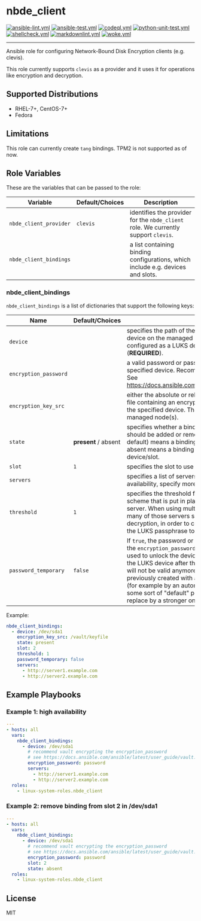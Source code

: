 # nbde_client

[![ansible-lint.yml](https://github.com/linux-system-roles/nbde_client/actions/workflows/ansible-lint.yml/badge.svg)](https://github.com/linux-system-roles/nbde_client/actions/workflows/ansible-lint.yml) [![ansible-test.yml](https://github.com/linux-system-roles/nbde_client/actions/workflows/ansible-test.yml/badge.svg)](https://github.com/linux-system-roles/nbde_client/actions/workflows/ansible-test.yml) [![codeql.yml](https://github.com/linux-system-roles/nbde_client/actions/workflows/codeql.yml/badge.svg)](https://github.com/linux-system-roles/nbde_client/actions/workflows/codeql.yml) [![python-unit-test.yml](https://github.com/linux-system-roles/nbde_client/actions/workflows/python-unit-test.yml/badge.svg)](https://github.com/linux-system-roles/nbde_client/actions/workflows/python-unit-test.yml) [![shellcheck.yml](https://github.com/linux-system-roles/nbde_client/actions/workflows/shellcheck.yml/badge.svg)](https://github.com/linux-system-roles/nbde_client/actions/workflows/shellcheck.yml) [![markdownlint.yml](https://github.com/linux-system-roles/nbde_client/actions/workflows/markdownlint.yml/badge.svg)](https://github.com/linux-system-roles/nbde_client/actions/workflows/markdownlint.yml) [![woke.yml](https://github.com/linux-system-roles/nbde_client/actions/workflows/woke.yml/badge.svg)](https://github.com/linux-system-roles/nbde_client/actions/workflows/woke.yml)

---

Ansible role for configuring Network-Bound Disk Encryption clients (e.g. clevis).

This role currently supports `clevis` as a provider and it uses it for operations like encryption
and decryption.

## Supported Distributions

* RHEL-7+, CentOS-7+
* Fedora

## Limitations

This role can currently create `tang` bindings. TPM2 is not supported as of now.

## Role Variables

These are the variables that can be passed to the role:

| **Variable** | **Default/Choices** | **Description** |
|----------|-------------|------|
| `nbde_client_provider` | `clevis`| identifies the provider for the `nbde_client` role. We currently support `clevis`.|
| `nbde_client_bindings` | | a list containing binding configurations, which include e.g. devices and slots. |

### nbde_client_bindings

`nbde_client_bindings` is a list of dictionaries that support the following keys:

| **Name** | **Default/Choices** | **Description** |
|----------|-------------|------|
| `device` | | specifies the path of the backing device of an encrypted device on the managed host. This device must be already configured as a LUKS device before using the role (**REQUIRED**). |
| `encryption_password` | | a valid password or passphrase for opening/unlocking the specified device. Recommend vault encrypting the value. See <https://docs.ansible.com/ansible/latest/user_guide/vault.html> |
| `encryption_key_src` | | either the absolute or relative path, on the control node, of a file containing an encryption key valid for opening/unlocking the specified device.  The role will copy this file to the managed node(s). |
| `state` | **present** / absent | specifies whether a binding with the configuration described should be added or removed. Setting state to present (the default) means a binding will be added; setting state to absent means a binding will be removed from the device/slot. |
| `slot` | `1` | specifies the slot to use for the binding. |
| `servers` | |  specifies a list of servers to bind to. To enable high availability, specify more than one server here. |
| `threshold` | `1` | specifies the threshold for the Shamir Secret Sharing (SSS) scheme that is put in place when using more than one server. When using multiple servers, threshold indicates how many of those servers should succeed, in terms of decryption, in order to complete the process of recovering the LUKS passphrase to open the device. |
| `password_temporary` | `false` | If `true`, the password or passphrase that was provided via the `encryption_password` or `encryption_key` arguments will be used to unlock the device and then it will be removed from the LUKS device after the binding operation completes, i.e. it will not be valid anymore. To be used if device has been previously created with a sample password or passphrase (for example by an automated install like kickstart that set up some sort of "default" password), which the role should replace by a stronger one. |

Example:

```yaml
nbde_client_bindings:
  - device: /dev/sda1
    encryption_key_src: /vault/keyfile
    state: present
    slot: 2
    threshold: 1
    password_temporary: false
    servers:
      - http://server1.example.com
      - http://server2.example.com
```

## Example Playbooks

### Example 1: high availability

```yaml
---
- hosts: all
  vars:
    nbde_client_bindings:
      - device: /dev/sda1
        # recommend vault encrypting the encryption_password
        # see https://docs.ansible.com/ansible/latest/user_guide/vault.html
        encryption_password: password
        servers:
          - http://server1.example.com
          - http://server2.example.com
  roles:
    - linux-system-roles.nbde_client
```

### Example 2: remove binding from slot 2 in /dev/sda1

```yaml
---
- hosts: all
  vars:
    nbde_client_bindings:
      - device: /dev/sda1
        # recommend vault encrypting the encryption_password
        # see https://docs.ansible.com/ansible/latest/user_guide/vault.html
        encryption_password: password
        slot: 2
        state: absent
  roles:
    - linux-system-roles.nbde_client
```

## License

MIT

